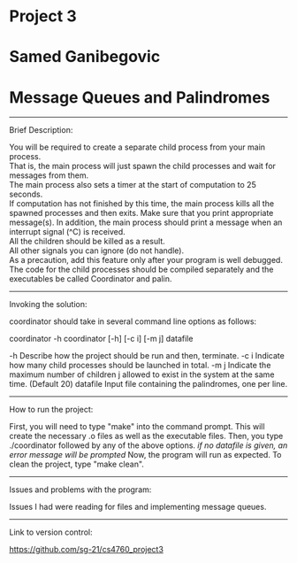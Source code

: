 # Project 3

# Samed Ganibegovic

# Message Queues and Palindromes

--------------------------------------------------------------------------------------------------------

Brief Description: 

You will be required to create a separate child process from your main process.  
That is, the main process will just spawn the child processes and wait for messages from them.  
The main process also sets a timer at the start of computation to 25 seconds.  
If computation has not finished by this time, the main process kills all the spawned processes and then exits. 
Make sure that you print appropriate message(s). 
In addition,  the main process should print a message when an interrupt signal (^C) is received.  
All the children should be killed as a result.  
All other signals you can ignore (do not handle).  
As a precaution, add this feature only after your program is well debugged. 
The code for the child processes should be compiled separately and the executables be called Coordinator and palin.

--------------------------------------------------------------------------------------------------------

Invoking the solution:

coordinator should take in several command line options as follows:

coordinator -h 
coordinator [-h] [-c i] [-m j] datafile

-h          Describe how the project should be run and then, terminate.
-c i        Indicate how many child processes should be launched in total.
-m j        Indicate the maximum number of children j allowed to exist in the system at the same time.  (Default 20)
datafile    Input file containing the palindromes, one per line.


--------------------------------------------------------------------------------------------------------

How to run the project: 

First, you will need to type "make" into the command prompt.
This will create the necessary .o files as well as the executable files.
Then, you type ./coordinator followed by any of the above options. *if no datafile is given, an error message will be prompted*
Now, the program will run as expected.
To clean the project, type "make clean".

--------------------------------------------------------------------------------------------------------

Issues and problems with the program:

Issues I had were reading for files and implementing message queues.

--------------------------------------------------------------------------------------------------------

Link to version control:

https://github.com/sg-21/cs4760_project3 
